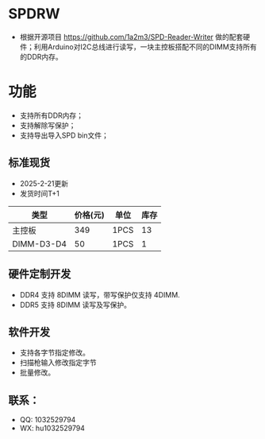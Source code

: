 # SPDRW

 - 根据开源项目 https://github.com/1a2m3/SPD-Reader-Writer 做的配套硬件；利用Arduino对I2C总线进行读写，一块主控板搭配不同的DIMM支持所有的DDR内存。

# 功能

 - 支持所有DDR内存；
 - 支持解除写保护；
 - 支持导出导入SPD bin文件；

## 标准现货 

 - 2025-2-21更新
 - 发货时间T+1

|  类型   | 价格(元)  | 单位 | 库存 |
|  ----  | ----  | ---- | ---- |
| 主控板  | 349 | 1PCS | 13 |
| DIMM-D3-D4  | 50 | 1PCS | 1 |

## 硬件定制开发

 - DDR4 支持 8DIMM 读写，带写保护仅支持 4DIMM.
 - DDR5 支持 8DIMM 读写及写保护。
 
## 软件开发
 - 支持各字节指定修改。
 - 扫描枪输入修改指定字节
 - 批量修改。

## 联系：
 - QQ: 1032529794
 - WX: hu1032529794
 
